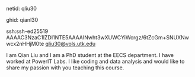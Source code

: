 netid: qliu30

ghid: qianl30

ssh:ssh-ed25519 AAAAC3NzaC1lZDI1NTE5AAAAINwht3wXUWCYiWcrgz/6tZcGm+SNUXNwwcx2nHHjM0te qliu30@vols.utk.edu

I am Qian Liu and I am a PhD student at the EECS department. I have worked at PowerIT Labs. I like coding and data analysis and would like to share my passion with you teaching this course.
